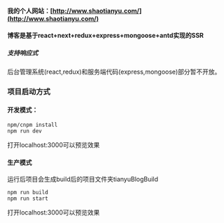 #### 我的个人网站：[http://www.shaotianyu.com/](http://www.shaotianyu.com/)

#### 博客是基于react+next+redux+express+mongoose+antd实现的SSR

##### 支持响应式

后台管理系统(react,redux)和服务端代码(express,mongoose)部分暂不开放。


### 项目启动方式

#### 开发模式：

```
npm/cnpm install
npm run dev
```

打开localhost:3000可以预览效果

#### 生产模式

运行后项目会生成build后的项目文件夹tianyuBlogBuild

```
npm run build
npm run start
```

打开localhost:3000可以预览效果